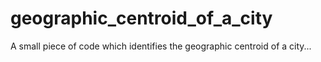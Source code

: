 # geographic_centroid_of_a_city
A small piece of code which identifies the geographic centroid of a city...
